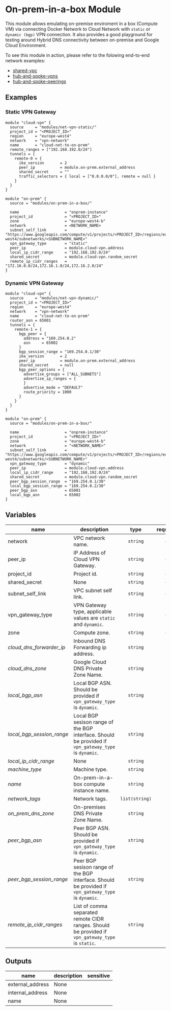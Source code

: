 # On-prem-in-a-box Module

This module allows emulating on-premise enviroment in a box (Compute VM) via connecting Docker Network to Cloud Network with `static` or `dynamic (bgp)`  VPN connection. It also provides a good playground for testing around Hybrid DNS connectivity between on-premise and Google Cloud Environment.

To see this module in action, please refer to the folowing end-to-end network examples:
- [shared-vpc](../../infrastructure/shared-vpc/)
- [hub-and-spoke-vpns](../../infrastructure/hub-and-spoke-vpns/)
- [hub-and-spoke-peerings](../../infrastructure/hub-and-spoke-peerings/)

## Examples

### Static VPN Gateway
```hcl
module "cloud-vpn" {
  source     = "modules/net-vpn-static/"
  project_id = "<PROJECT_ID>"
  region     = "europe-west4"
  network    = "vpn-network"
  name       = "cloud-net-to-on-prem"
  remote_ranges = ["192.168.192.0/24"]
  tunnels = {
    remote-0 = {
      ike_version       = 2
      peer_ip           = module.on-prem.external_address
      shared_secret     = ""
      traffic_selectors = { local = ["0.0.0.0/0"], remote = null }
    }
  }
}

module "on-prem" {
  source = "modules/on-prem-in-a-box/"

  name                    = "onprem-instance"
  project_id              = "<PROJECT_ID>"
  zone                    = "europe-west4-b"
  network                 = <NETWORK_NAME>
  subnet_self_link        = "https://www.googleapis.com/compute/v1/projects/<PROJECT_ID>/regions/europe-west4/subnetworks/<SUBNETWORK_NAME>"
  vpn_gateway_type        = "static"
  peer_ip                 = module.cloud-vpn.address
  local_ip_cidr_range     = "192.168.192.0/24"
  shared_secret           = module.cloud-vpn.random_secret
  remote_ip_cidr_ranges   = "172.16.0.0/24,172.16.1.0/24,172.16.2.0/24"
}
```

### Dynamic VPN Gateway
```hcl
module "cloud-vpn" {
  source     = "modules/net-vpn-dynamic/"
  project_id = "<PROJECT_ID>"
  region     = "europe-west4"
  network    = "vpn-network"
  name       = "cloud-net-to-on-prem"
  router_asn = 65001
  tunnels = {
    remote-1 = {
      bgp_peer = {
        address = "169.254.0.2"
        asn     = 65002
      }
      bgp_session_range = "169.254.0.1/30"
      ike_version       = 2
      peer_ip           = module.on-prem.external_address
      shared_secret     = null
      bgp_peer_options = {
        advertise_groups = ["ALL_SUBNETS"]
        advertise_ip_ranges = {
        }
        advertise_mode = "DEFAULT"
        route_priority = 1000
      }
    }
  }
}

module "on-prem" {
  source = "modules/on-prem-in-a-box/"

  name                    = "onprem-instance"
  project_id              = "<PROJECT_ID>"
  zone                    = "europe-west4-b"
  network                 = "<NETWORK_NAME>"
  subnet_self_link        = "https://www.googleapis.com/compute/v1/projects/<PROJECT_ID>/regions/europe-west4/subnetworks/<SUBNETWORK_NAME>"
  vpn_gateway_type        = "dynamic"
  peer_ip                 = module.cloud-vpn.address
  local_ip_cidr_range     = "192.168.192.0/24"
  shared_secret           = module.cloud-vpn.random_secret
  peer_bgp_session_range  = "169.254.0.1/30"
  local_bgp_session_range = "169.254.0.2/30"
  peer_bgp_asn            = 65001
  local_bgp_asn           = 65002
}
```

<!-- BEGIN TFDOC -->
## Variables

| name | description | type | required | default |
|---|---|:---: |:---:|:---:|
| network | VPC network name. | <code title="">string</code> | ✓ |  |
| peer_ip | IP Address of Cloud VPN Gateway. | <code title="">string</code> | ✓ |  |
| project_id | Project id. | <code title="">string</code> | ✓ |  |
| shared_secret | None | <code title="">string</code> | ✓ |  |
| subnet_self_link | VPC subnet self link. | <code title="">string</code> | ✓ |  |
| vpn_gateway_type | VPN Gateway type, applicable values are `static` and `dynamic`. | <code title="">string</code> | ✓ |  |
| zone | Compute zone. | <code title="">string</code> | ✓ |  |
| *cloud_dns_forwarder_ip* | Inbound DNS Forwarding ip address. | <code title="">string</code> |  | <code title="">172.16.0.3</code> |
| *cloud_dns_zone* | Google Cloud DNS Private Zone Name. | <code title="">string</code> |  | <code title="">cloud.internal</code> |
| *local_bgp_asn* | Local BGP ASN. Should be provided if `vpn_gateway_type` is `dynamic`. | <code title="">string</code> |  | <code title="">65002</code> |
| *local_bgp_session_range* | Local BGP sesison range of the BGP interface. Should be provided if `vpn_gateway_type` is `dynamic`. | <code title="">string</code> |  | <code title="">169.254.0.2/30</code> |
| *local_ip_cidr_range* | None | <code title="">string</code> |  | <code title="">192.168.192.0/24</code> |
| *machine_type* | Machine type. | <code title="">string</code> |  | <code title="">g1-small</code> |
| *name* | On-prem-in-a-box compute instance name. | <code title="">string</code> |  | <code title="">on-prem-in-a-box</code> |
| *network_tags* | Network tags. | <code title="list&#40;string&#41;">list(string)</code> |  | <code title="">["ssh"]</code> |
| *on_prem_dns_zone* | On-premises DNS Private Zone Name. | <code title="">string</code> |  | <code title="">onprem.internal</code> |
| *peer_bgp_asn* | Peer BGP ASN. Should be provided if `vpn_gateway_type` is `dynamic`. | <code title="">string</code> |  | <code title="">65001</code> |
| *peer_bgp_session_range* | Peer BGP sesison range of the BGP interface. Should be provided if `vpn_gateway_type` is `dynamic`. | <code title="">string</code> |  | <code title="">169.254.0.1/30</code> |
| *remote_ip_cidr_ranges* | List of comma separated remote CIDR ranges. Should be provided if `vpn_gateway_type` is `static`. | <code title="">string</code> |  | <code title=""></code> |

## Outputs

| name | description | sensitive |
|---|---|:---:|
| external_address | None |  |
| internal_address | None |  |
| name | None |  |
<!-- END TFDOC -->
